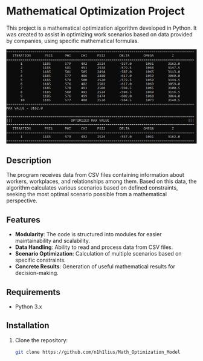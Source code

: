 # Mathematical Optimization Project

This project is a mathematical optimization algorithm developed in Python. It was created to assist in optimizing work scenarios based on data provided by companies, using specific mathematical formulas.

![Screen Shot](Data/Images/ScreenShot.jpg)

## Description

The program receives data from CSV files containing information about workers, workplaces, and relationships among them. Based on this data, the algorithm calculates various scenarios based on defined constraints, seeking the most optimal scenario possible from a mathematical perspective.

## Features

- **Modularity**: The code is structured into modules for easier maintainability and scalability.
- **Data Handling**: Ability to read and process data from CSV files.
- **Scenario Optimization**: Calculation of multiple scenarios based on specific constraints.
- **Concrete Results**: Generation of useful mathematical results for decision-making.

## Requirements

- Python 3.x

## Installation

1. Clone the repository:
   ```bash
   git clone https://github.com/n1h1lius/Math_Optimization_Model
